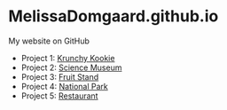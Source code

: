 # MelissaDomgaard.github.io
My website on GitHub
* Project 1: [Krunchy Kookie](https://melissadomgaard.github.io/krunchy-kookie/)
* Project 2: [Science Museum](https://melissadomgaard.github.io/science-museum/)
* Project 3: [Fruit Stand](https://melissadomgaard.github.io/fruit-stand/)
* Project 4: [National Park](https://melissadomgaard.github.io/national-park/)
* Project 5: [Restaurant](https://melissadomgaard.github.io/restaurant/)
